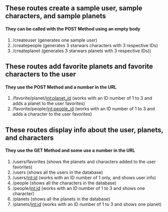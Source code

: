 
<h2>These routes create a sample user, sample characters, and sample planets</h2>

<h4>They can be called with the POST Method using an empty body</h4>

1. /createuser (generates one sample user)
2. /createpeople (generates 3 starwars characters with 3 respective IDs)
3. /createplanet (generates 3 starwars planets with 3 respective IDs))



<h2>These routes add favorite planets and favorite characters to the user</h2>

<h4>They use the POST Method and a number in the URL</h4>

1. /favorite/planet/<int:planet_id> (works with an ID number of 1 to 3 and adds a planet to the user favorites)
2. /favorite/people/<int:people_id> (works with an ID number of 1 to 3 and adds a character to the user favorites)


<h2>These routes display info about the user, planets, and characters</h2>

<h4>They use the GET Method and some use a number in the URL</h4>

1. /users/favorites (shows the planets and characters added to the user favorites)
2. /users (shows all the users in the database)
3. /users/<int:id> (works with an ID number of 1 only, and shows user info)
4. /people (shows all the characters in the database)
5. /people/<int:id> (works with an ID number of 1 to 3 and shows one character)
6. /planets (shows all the planets in the database)
7. /planets/<int:id> (works with an ID number of 1 to 3 and shows one planet)






